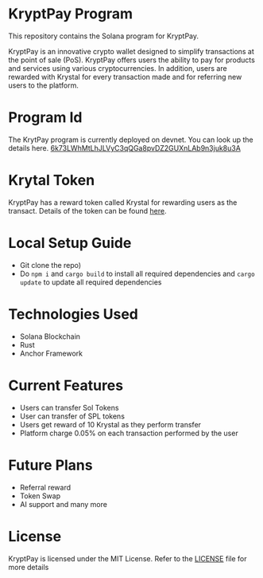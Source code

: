 # KryptPay Program
This repository contains the Solana program for KryptPay.

KryptPay is an innovative crypto wallet designed to simplify transactions at the point of sale (PoS). KryptPay offers users the ability to pay for products and services using various cryptocurrencies.
In addition, users are rewarded with Krystal for every transaction made and for referring new users to the platform.

# Program Id
The KrytPay program is currently deployed on devnet. You can look up the details here. [6k73LWhMtLhJLVyC3qQGa8pvDZ2GUXnLAb9n3juk8u3A](https://explorer.solana.com/address/6k73LWhMtLhJLVyC3qQGa8pvDZ2GUXnLAb9n3juk8u3A?cluster=devnet)

# Krytal Token
KryptPay has a reward token called Krystal for rewarding users as the transact. Details of the token can be found [here](https://explorer.solana.com/address/CUk8ssbVUtc5HA6o458Cm2pGGMWMbwm7TjGTmhmhomvD?cluster=devnet).

# Local Setup Guide
- Git clone the repo) 
- Do `npm i` and `cargo build` to install all required dependencies and `cargo update` to update all required dependencies

# Technologies Used
- Solana Blockchain
- Rust
- Anchor Framework
  
# Current Features
- Users can transfer Sol Tokens
- User can transfer of SPL tokens
- Users get reward of 10 Krystal as they perform transfer
- Platform charge 0.05% on each transaction performed by the user
  
# Future Plans
- Referral reward
- Token Swap
- AI support and many more

# License
KryptPay is licensed under the MIT License. Refer to the [LICENSE](https://github.com/KryptPay/kryptpay-solana-contract/blob/master/LICENSE) file for more details
